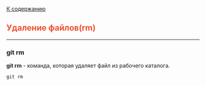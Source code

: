 [К содержанию](./readme.md)

## <span style="color:#f05133">Удаление файлов(rm)</span>

---
### git rm

**git rm** - команда, которая удаляет файл из рабочего каталога.

```bash=
git rm
```